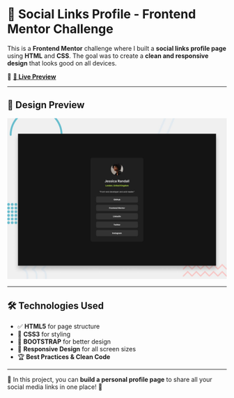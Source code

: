 # 🔗 Social Links Profile - Frontend Mentor Challenge  

This is a **Frontend Mentor** challenge where I built a **social links profile page** using **HTML** and **CSS**. The goal was to create a **clean and responsive design** that looks good on all devices.  

🔗 **[📌 Live Preview](https://socialll-links-profile-mainn.netlify.app/)**  

---

## 📸 Design Preview  

![Social Links Profile Preview](preview.jpg)  

---

## 🛠 Technologies Used  

- ✅ **HTML5** for page structure  
- 🎨 **CSS3** for styling  
- 🚀 **BOOTSTRAP** for better design  
- 📱 **Responsive Design** for all screen sizes  
- 🏆 **Best Practices & Clean Code**  

---

🎯 In this project, you can **build a personal profile page** to share all your social media links in one place! 🚀
